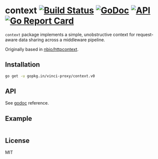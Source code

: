 # context [![Build Status](https://travis-ci.org/vinci-proxy/context.png)](https://travis-ci.org/vinci-proxy/context) [![GoDoc](https://godoc.org/github.com/vinci-proxy/vinci/context?status.svg)](https://godoc.org/github.com/vinci-proxy/vinci/context) [![API](https://img.shields.io/badge/status-stable-green.svg?style=flat)](https://godoc.org/github.com/vinci-proxy/vinci/context) [![Go Report Card](https://goreportcard.com/badge/github.com/vinci-proxy/vinci/context)](https://goreportcard.com/report/github.com/vinci-proxy/vinci/context)

`context` package implements a simple, unobstructive context for request-aware data sharing across a middleware pipeline.

Originally based in [nbio/httpcontext](https://github.com/nbio/httpcontext).

## Installation

```bash
go get -u gopkg.in/vinci-proxy/context.v0
```

## API

See [godoc](https://godoc.org/github.com/vinci-proxy/context) reference.

## Example

```go

```

## License

MIT
